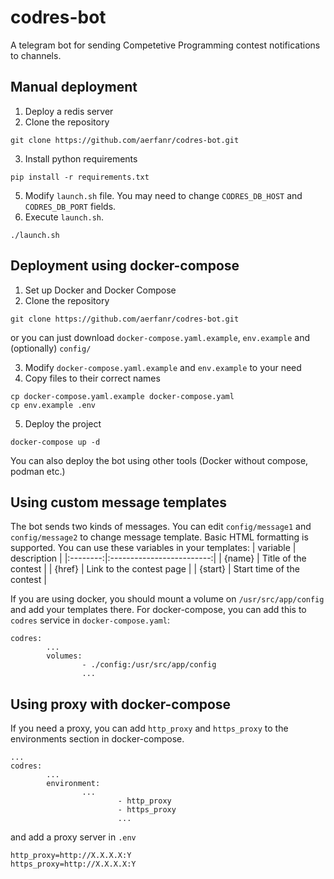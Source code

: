 # codres-bot
A telegram bot for sending Competetive Programming contest notifications to channels.

## Manual deployment
1. Deploy a redis server
2. Clone the repository
```
git clone https://github.com/aerfanr/codres-bot.git
```
3. Install python requirements
```
pip install -r requirements.txt
```
5. Modify `launch.sh` file. You may need to change `CODRES_DB_HOST` and `CODRES_DB_PORT` fields.
6. Execute `launch.sh`.
```
./launch.sh
```

## Deployment using docker-compose
1. Set up Docker and Docker Compose
2. Clone the repository
```
git clone https://github.com/aerfanr/codres-bot.git
```
or you can just download `docker-compose.yaml.example`, `env.example` and (optionally) `config/`

3. Modify `docker-compose.yaml.example` and `env.example` to your need
4. Copy files to their correct names
```
cp docker-compose.yaml.example docker-compose.yaml
cp env.example .env
```
5. Deploy the project
```
docker-compose up -d
```

You can also deploy the bot using other tools (Docker without compose, podman etc.)

## Using custom message templates
The bot sends two kinds of messages. You can edit `config/message1` and `config/message2` to change message template. Basic HTML formatting is supported.
You can use these variables in your templates:
| variable |        description        |
|:--------:|:-------------------------:|
|  {name}  |    Title of the contest   |
|  {href}  |  Link to the contest page |
|  {start} | Start time of the contest |

If you are using docker, you should mount a volume on `/usr/src/app/config` and add your templates there. For docker-compose, you can add this to `codres` service in `docker-compose.yaml`:
```
codres:
        ...
        volumes:
                - ./config:/usr/src/app/config
                ...
```

## Using proxy with docker-compose
If you need a proxy, you can add `http_proxy` and `https_proxy` to the environments section in docker-compose.
```
...
codres:
        ...
        environment:
                ...
                        - http_proxy
                        - https_proxy
                        ...
```
and add a proxy server in `.env`
```
http_proxy=http://X.X.X.X:Y
https_proxy=http://X.X.X.X:Y
```
